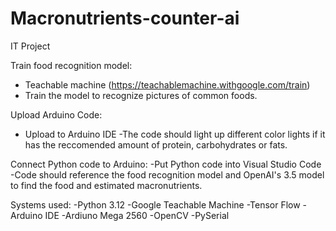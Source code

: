 # Macronutrients-counter-ai
IT Project 

Train food recognition model:
- Teachable machine (https://teachablemachine.withgoogle.com/train)
- Train the model to recognize pictures of common foods.

Upload Arduino Code:
- Upload to Arduino IDE
-The code should light up different color lights if it has the reccomended amount of protein, carbohydrates or fats.

Connect Python code to Arduino:
-Put Python code into Visual Studio Code
-Code should reference the food recognition model and OpenAI's 3.5 model to find the food and estimated macronutrients.

Systems used:
-Python 3.12
-Google Teachable Machine
-Tensor Flow
-Arduino IDE
-Ardiuno Mega 2560
-OpenCV
-PySerial




